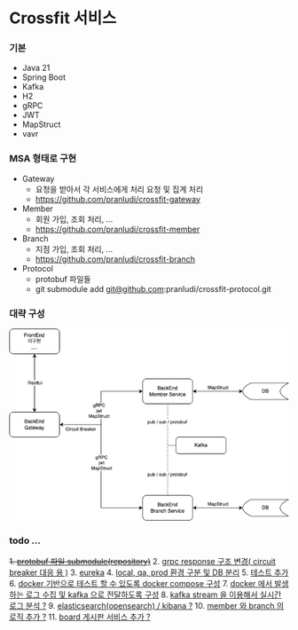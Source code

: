 # Crossfit 서비스

### 기본
- Java 21
- Spring Boot
- Kafka
- H2
- gRPC
- JWT
- MapStruct
- vavr

### MSA 형태로 구현
- Gateway
  - 요청을 받아서 각 서비스에게 처리 요청 및 집계 처리
  - https://github.com/pranludi/crossfit-gateway
- Member
  - 회원 가입, 조회 처리, ...
  - https://github.com/pranludi/crossfit-member
- Branch
  - 지점 가입, 조회 처리, ...
  - https://github.com/pranludi/crossfit-branch
- Protocol
  - protobuf 파일들
  - git submodule add git@github.com:pranludi/crossfit-protocol.git

### 대략 구성
![crossfit-service.png](docs/crossfit-service.png)

### todo ...
~~1. [protobuf 파일 submodule(repository)](https://github.com/pranludi/crossfit-gateway/issues/2)~~
2. [grpc response 구조 변경( circuit breaker 대응 용 )](https://github.com/pranludi/crossfit-gateway/pull/7)
3. [eureka](https://github.com/pranludi/crossfit-gateway/pull/10)
4. [local, qa, prod 환경 구분 및 DB 분리](https://github.com/pranludi/crossfit-gateway/pull/8)
5. [테스트 추가](https://github.com/pranludi/crossfit-gateway/pull/9)
6. [docker 기반으로 테스트 할 수 있도록 docker compose 구성](https://github.com/pranludi/crossfit-gateway/pull/11)
7. [docker 에서 발생하는 로그 수집 및 kafka 으로 전달하도록 구성](https://github.com/pranludi/crossfit-gateway/pull/12)
8. [kafka stream 을 이용해서 실시간 로그 분석 ?](https://github.com/pranludi/crossfit-gateway/pull/15)
9. [elasticsearch(opensearch) / kibana ?](https://github.com/pranludi/crossfit-gateway/pull/16)
10. [member 와 branch 의 로직 추가 ?](https://github.com/pranludi/crossfit-gateway/pull/13)
11. [board 게시판 서비스 추가 ?](https://github.com/pranludi/crossfit-gateway/pull/14)
